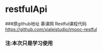 # restfulApi

###原github地址 慕课网 Restful课程代码
https://github.com/xialeistudio/imooc-restful

### 注:本次只是学习使用